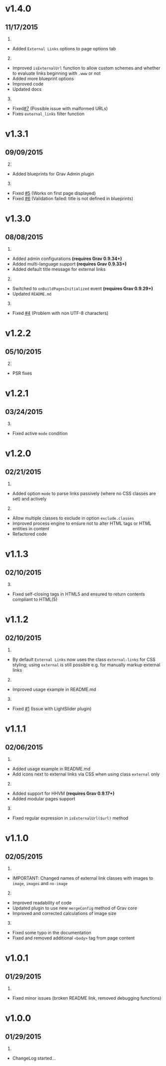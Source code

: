# v1.4.0
## 11/17/2015

1. [](#new)
  * Added `External Links` options to page options tab
2. [](#improved)
  * Improved `isExternalUrl` function to allow custom schemes and whether to evaluate links beginning with `.www` or not
  * Added more blueprint options
  * Improved code
  * Updated docs
3. [](#bugfix)
  * Fixed[#7](https://github.com/Sommerregen/grav-plugin-external-links/issues/7) (Possible issue with malformed URLs)
  * Fixes `external_links` filter function

# v1.3.1
## 09/09/2015

2. [](#improved)
  * Added blueprints for Grav Admin plugin
3. [](#bugfix)
  * Fixed [#5](https://github.com/Sommerregen/grav-plugin-external-links/issues/5) (Works on first page displayed)
  * Fixed [#6](https://github.com/Sommerregen/grav-plugin-external-links/issues/6) (Validation failed: title is not defined in blueprints)

# v1.3.0
## 08/08/2015

1. [](#new)
  * Added admin configurations **(requires Grav 0.9.34+)**
  * Added multi-language support **(requires Grav 0.9.33+)**
  * Added default title message for external links
2. [](#improved)
  * Switched to `onBuildPagesInitialized` event **(requires Grav 0.9.29+)**
  * Updated `README.md`
3. [](#bugfix)
  * Fixed [#4](https://github.com/Sommerregen/grav-plugin-external-links/issues/4) (Problem with non UTF-8 characters)

# v1.2.2
## 05/10/2015

2. [](#improved)
  * PSR fixes

# v1.2.1
## 03/24/2015

3. [](#bugfix)
  * Fixed active `mode` condition

# v1.2.0
## 02/21/2015

1. [](#new)
  * Added option `mode` to parse links passively (where no CSS classes are set) and actively
2. [](#improved)
  * Allow multiple classes to exclude in option `exclude.classes`
  * Improved process engine to ensure not to alter HTML tags or HTML entities in content
  * Refactored code

# v1.1.3
## 02/10/2015

3. [](#bugfix)
  * Fixed self-closing tags in HTML5 and ensured to return contents compliant to HTML(5)

# v1.1.2
## 02/10/2015

1. [](#new)
  * By default `External Links` now uses the class `external-links` for CSS styling; using `external` is still possible e.g. for manually markup external links
2. [](#improved)
  * Improved usage example in README.md
3. [](#bugfix)
  * Fixed [#1](https://github.com/Sommerregen/grav-plugin-external-links/issues/4) (Issue with LightSlider plugin)

# v1.1.1
## 02/06/2015

1. [](#new)
  * Added usage example in README.md
  * Add icons next to external links via CSS when using class `external` only
2. [](#improved)
  * Added support for HHVM **(requires Grav 0.9.17+)**
  * Added modular pages support
3. [](#bugfix)
  * Fixed regular expression in `isExternalUrl($url)` method

# v1.1.0
## 02/05/2015

1. [](#new)
  * IMPORTANT: Changed names of external link classes with images to `image`, `images` and `no-image`
2. [](#improved)
  * Improved readability of code
  * Updated plugin to use new `mergeConfig` method of Grav core
  * Improved and corrected calculations of image size
3. [](#bugfix)
  * Fixed some typo in the documentation
  * Fixed and removed additional `<body>` tag from page content

# v1.0.1
## 01/29/2015

1. [](#improved)
  * Fixed minor issues (broken README link, removed debugging functions)

# v1.0.0
## 01/29/2015

1. [](#new)
  * ChangeLog started...
